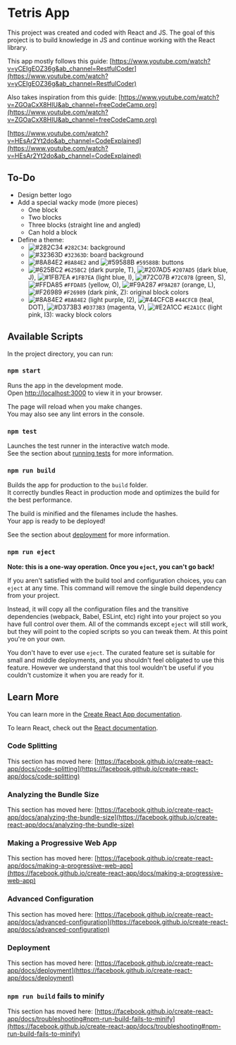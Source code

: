 # Tetris App

This project was created and coded with React and JS. The goal of this project is to build knowledge in JS and continue working with the React library.

This app mostly follows this guide: [https://www.youtube.com/watch?v=yCEIgEOZ36g&ab_channel=RestfulCoder](https://www.youtube.com/watch?v=yCEIgEOZ36g&ab_channel=RestfulCoder)

Also takes inspiration from this guide: [https://www.youtube.com/watch?v=ZGOaCxX8HIU&ab_channel=freeCodeCamp.org](https://www.youtube.com/watch?v=ZGOaCxX8HIU&ab_channel=freeCodeCamp.org)

[https://www.youtube.com/watch?v=HEsAr2Yt2do&ab_channel=CodeExplained](https://www.youtube.com/watch?v=HEsAr2Yt2do&ab_channel=CodeExplained)

## To-Do
- Design better logo
- Add a special wacky mode (more pieces)
    - One block
    - Two blocks
    - Three blocks (straight line and angled)
    - Can hold a block
- Define a theme:
    - ![#282C34](https://placehold.co/15x15/282C34/282C34.png) `#282C34`: background
    - ![#32363D](https://placehold.co/15x15/32363D/32363D.png) `#32363D`: board background
    - ![#8A84E2](https://placehold.co/15x15/8A84E2/8A84E2.png) `#8A84E2` and ![#59588B](https://placehold.co/15x15/59588B/59588B.png) `#59588B`: buttons
    - ![#625BC2](https://placehold.co/15x15/625BC2/625BC2.png) `#625BC2` (dark purple, T), ![#207AD5](https://placehold.co/15x15/207AD5/207AD5.png) `#207AD5` (dark blue, J), ![#1FB7EA](https://placehold.co/15x15/1FB7EA/1FB7EA.png) `#1FB7EA` (light blue, I), ![#72C07B](https://placehold.co/15x15/72C07B/72C07B.png) `#72C07B` (green, S), ![#FFDA85](https://placehold.co/15x15/FFDA85/FFDA85.png) `#FFDA85` (yellow, O), ![#F9A287](https://placehold.co/15x15/F9A287/F9A287.png) `#F9A287` (orange, L), ![#F26989](https://placehold.co/15x15/F26989/F26989.png) `#F26989` (dark pink, Z): original block colors
    - ![#8A84E2](https://placehold.co/15x15/8A84E2/8A84E2.png) `#8A84E2` (light purple, I2), ![#44CFCB](https://placehold.co/15x15/44CFCB/44CFCB.png) `#44CFCB` (teal, DOT), ![#D373B3](https://placehold.co/15x15/D373B3/D373B3.png) `#D373B3` (magenta, V), ![#E2A1CC](https://placehold.co/15x15/E2A1CC/E2A1CC.png) `#E2A1CC` (light pink, I3): wacky block colors

## Available Scripts

In the project directory, you can run:

### `npm start`

Runs the app in the development mode.\
Open [http://localhost:3000](http://localhost:3000) to view it in your browser.

The page will reload when you make changes.\
You may also see any lint errors in the console.

### `npm test`

Launches the test runner in the interactive watch mode.\
See the section about [running tests](https://facebook.github.io/create-react-app/docs/running-tests) for more information.

### `npm run build`

Builds the app for production to the `build` folder.\
It correctly bundles React in production mode and optimizes the build for the best performance.

The build is minified and the filenames include the hashes.\
Your app is ready to be deployed!

See the section about [deployment](https://facebook.github.io/create-react-app/docs/deployment) for more information.

### `npm run eject`

**Note: this is a one-way operation. Once you `eject`, you can't go back!**

If you aren't satisfied with the build tool and configuration choices, you can `eject` at any time. This command will remove the single build dependency from your project.

Instead, it will copy all the configuration files and the transitive dependencies (webpack, Babel, ESLint, etc) right into your project so you have full control over them. All of the commands except `eject` will still work, but they will point to the copied scripts so you can tweak them. At this point you're on your own.

You don't have to ever use `eject`. The curated feature set is suitable for small and middle deployments, and you shouldn't feel obligated to use this feature. However we understand that this tool wouldn't be useful if you couldn't customize it when you are ready for it.

## Learn More

You can learn more in the [Create React App documentation](https://facebook.github.io/create-react-app/docs/getting-started).

To learn React, check out the [React documentation](https://reactjs.org/).

### Code Splitting

This section has moved here: [https://facebook.github.io/create-react-app/docs/code-splitting](https://facebook.github.io/create-react-app/docs/code-splitting)

### Analyzing the Bundle Size

This section has moved here: [https://facebook.github.io/create-react-app/docs/analyzing-the-bundle-size](https://facebook.github.io/create-react-app/docs/analyzing-the-bundle-size)

### Making a Progressive Web App

This section has moved here: [https://facebook.github.io/create-react-app/docs/making-a-progressive-web-app](https://facebook.github.io/create-react-app/docs/making-a-progressive-web-app)

### Advanced Configuration

This section has moved here: [https://facebook.github.io/create-react-app/docs/advanced-configuration](https://facebook.github.io/create-react-app/docs/advanced-configuration)

### Deployment

This section has moved here: [https://facebook.github.io/create-react-app/docs/deployment](https://facebook.github.io/create-react-app/docs/deployment)

### `npm run build` fails to minify

This section has moved here: [https://facebook.github.io/create-react-app/docs/troubleshooting#npm-run-build-fails-to-minify](https://facebook.github.io/create-react-app/docs/troubleshooting#npm-run-build-fails-to-minify)
